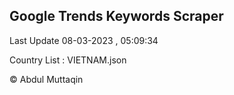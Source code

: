 

## Google Trends Keywords Scraper 
 
Last Update 08-03-2023 , 05:09:34

Country List :
VIETNAM.json



© Abdul Muttaqin 

